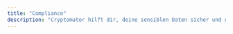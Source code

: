 ```yaml
---
title: "Compliance"
description: "Cryptomator hilft dir, deine sensiblen Daten sicher und gesetzeskonform zu speichern."
---
```

